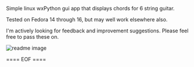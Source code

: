 Simple linux wxPython gui app that displays chords for 6 string guitar.

Tested on Fedora 14 through 16, but may well work elsewhere also.

I'm actively looking for feedback and improvement suggestions. Please feel free to pass these on.

![readme image](https://github.com/robertpearce/chord-finder/docs/readme-image.png)

==== EOF ====
